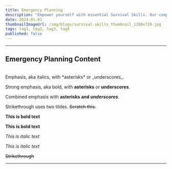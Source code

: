 ```yaml
---
title: Emergency Planning
description: "Empower yourself with essential Survival Skills. Our comprehensive coverage includes everything from First Aid Basics to advanced CPR and Wound Care techniques. Learn how to recognize signs of infection, navigate using a compass, read maps, and master Emergency Signaling Techniques. Whether building shelters from natural resources or using tarps and tents, we have the know-how you need to stay safe."
date: 2024-01-01
thumbnailImageUrl: /img/blogs/survival-skills_thumbnail_1280x720.jpg
tags: tag1, tag2, tag3, tag4
published: false
---
```


___
## Emergency Planning Content
<br>
Emphasis, aka italics, with *asterisks* or _underscores_.

Strong emphasis, aka bold, with **asterisks** or __underscores__.

Combined emphasis with **asterisks and _underscores_**.

Strikethrough uses two tildes. ~~Scratch this.~~

**This is bold text**

__This is bold text__

*This is italic text*

_This is italic text_

~~Strikethrough~~
___
